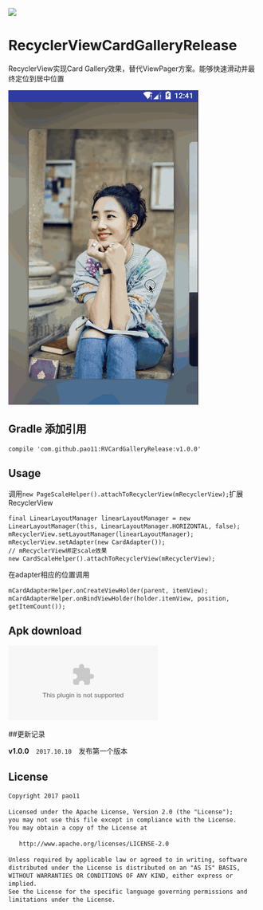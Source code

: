 [![](https://jitpack.io/v/pao11/RVCardGalleryRelease.svg)](https://jitpack.io/#pao11/RVCardGalleryRelease)

# RecyclerViewCardGalleryRelease

RecyclerView实现Card Gallery效果，替代ViewPager方案。能够快速滑动并最终定位到居中位置

![RecyclerViewCardGallery.gif](https://github.com/pao11/RVCardGalleryRelease/blob/master/art/RecyclerViewCardGallery_blur.gif)

## Gradle 添加引用
```
compile 'com.github.pao11:RVCardGalleryRelease:v1.0.0' 
```

## Usage

调用`new PageScaleHelper().attachToRecyclerView(mRecyclerView);`扩展RecyclerView
```
final LinearLayoutManager linearLayoutManager = new LinearLayoutManager(this, LinearLayoutManager.HORIZONTAL, false);
mRecyclerView.setLayoutManager(linearLayoutManager);
mRecyclerView.setAdapter(new CardAdapter());
// mRecyclerView绑定scale效果
new CardScaleHelper().attachToRecyclerView(mRecyclerView);
```

在adapter相应的位置调用
```
mCardAdapterHelper.onCreateViewHolder(parent, itemView);
mCardAdapterHelper.onBindViewHolder(holder.itemView, position, getItemCount());
```

## Apk download
![app_debug.apk](https://github.com/pao11/RVCardGalleryRelease/blob/master/art/app-debug.apk?raw=true)


##更新记录
 
 **v1.0.0**　`2017.10.10`　发布第一个版本
 

## License

```
Copyright 2017 pao11

Licensed under the Apache License, Version 2.0 (the "License");
you may not use this file except in compliance with the License.
You may obtain a copy of the License at

   http://www.apache.org/licenses/LICENSE-2.0

Unless required by applicable law or agreed to in writing, software
distributed under the License is distributed on an "AS IS" BASIS,
WITHOUT WARRANTIES OR CONDITIONS OF ANY KIND, either express or implied.
See the License for the specific language governing permissions and
limitations under the License.
```